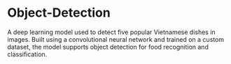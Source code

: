 # Object-Detection
A deep learning model used to detect five popular Vietnamese dishes in images. Built using a convolutional neural network and trained on a custom dataset, the model supports object detection for food recognition and classification.

